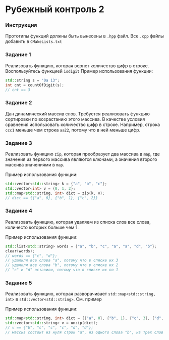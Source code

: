 # Рубежный контроль 2

### Инструкция
Прототипы функций должны быть вынесены в `.hpp` файл.
Все `.cpp` файлы добавить в `CMakeLists.txt`

### Задание 1
Реализовать функцию, которая вернет количество цифр в строке. Воспользуйтесь функцией `isdigit`
Пример использования функции:
```cpp
std::string s = "0a 13";
int cnt = countOfDigit(s);
// cnt == 3
```

### Задание 2
Дан динамический массив слов. Требуется реализовать функцию сортировки по возрастанию этого массива. В качестве условия сравнения использовать количество цифр в строке.
Например, строка `ccc1` меньше чем строка `aa22`, потому что в ней меньше цифр.

### Задание 3
Реализовать функцию `zip`, которая преобразует два массива в `map`, где значения из первого массива являются ключами, а значения второго массива значениями в `map`.

Пример использования функции:
```cpp
std::vector<std::string> k = {"a", "b", "c"};
std::vector<int> v = {0, 1, 2};
std::map<std::string, int> dict = zip(k, v);
// dict == {{"a", 0}, {"b", 1}, {"c", 2}}
```

### Задание 4
Реализовать функцию, которая удаляем из списка слов все слова, количесто которых больше чем 1.

Пример использования функции:
```cpp
std::list<std::string> words = {"a", "b", "c", "a", "a", "d", "b"};
clear(words);
// words == {"c", "d"};
// удалили все слова "a", потому что в списке их 3
// удалили все слова "b", потому что в списке их 2
// "c" и "d" оставили, потому что в списке их по 1
```

### Задание 5
Реализовать функцию, которая разворачивает `std::map<std::string, int>` в `std::vector<std::string>`. См. пример

Пример использования функции:
```cpp
std::map<std::string, int> dict = {{"a", 0}, {"b", 1}, {"c", 3}, {"d", 2}};
std::vector<std::string> v = unzip(dict);
// v == {"b", "c", "c", "c", "d", "d"};
// массив состоит из нуля строк "a", из одного слова "b", из трех слов "c" и из двух слов "d"
```
